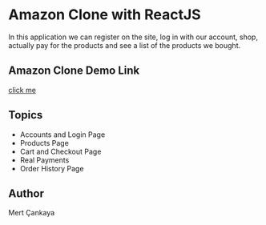 # Amazon Clone with ReactJS
In this application we can register on the site, log in with our account, shop, actually pay for the products and see a list of the products we bought.

## Amazon Clone Demo Link
<a href="https://clone-ff34b.firebaseapp.com/">click me</a>


## Topics
+ Accounts and Login Page
+ Products Page
+ Cart and Checkout Page
+ Real Payments 
+ Order History Page

## Author
Mert Çankaya
